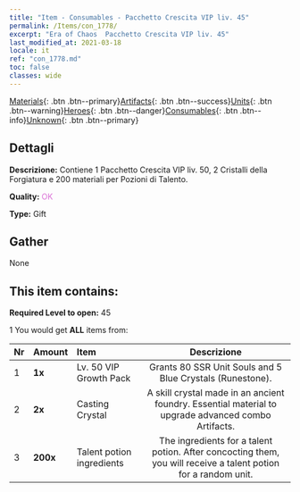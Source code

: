 ```yaml
---
title: "Item - Consumables - Pacchetto Crescita VIP liv. 45"
permalink: /Items/con_1778/
excerpt: "Era of Chaos  Pacchetto Crescita VIP liv. 45"
last_modified_at: 2021-03-18
locale: it
ref: "con_1778.md"
toc: false
classes: wide
---
```

 [Materials](/it/Items/){: .btn .btn--primary}[Artifacts](/it/Items/Artifacts/){: .btn .btn--success}[Units](/it/Items/Units/){: .btn .btn--warning}[Heroes](/it/Items/Heroes/){: .btn .btn--danger}[Consumables](/it/Items/Consumables/){: .btn .btn--info}[Unknown](/it/Items/Unknown/){: .btn .btn--primary}

## Dettagli
 **Descrizione:** Contiene 1 Pacchetto Crescita VIP liv. 50, 2 Cristalli della Forgiatura e 200 materiali per Pozioni di Talento.

 **Quality:** <span style="color: #DA70D6">OK</span>

 **Type:** Gift

## Gather

  None

## This item contains:

 **Required Level to open:** 45

 1 You would get **ALL** items  from:

  | Nr | Amount |     Item    | Descrizione |
  |:---|:-------|:------------|:-----------:|
  | 1 |  **1x** | Lv. 50 VIP Growth Pack | Grants 80 SSR Unit Souls and 5 Blue Crystals (Runestone).  | 
  | 2 |  **2x** | Casting Crystal | A skill crystal made in an ancient foundry. Essential material to upgrade advanced combo Artifacts.  | 
  | 3 |  **200x** | Talent potion ingredients | The ingredients for a talent potion. After concocting them, you will receive a talent potion for a random unit.   | 
